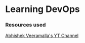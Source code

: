 # Learning DevOps

### Resources used

[Abhishek Veeramalla's YT Channel](https://www.youtube.com/playlist?list=PLdpzxOOAlwvIKMhk8WhzN1pYoJ1YU8Csa)
